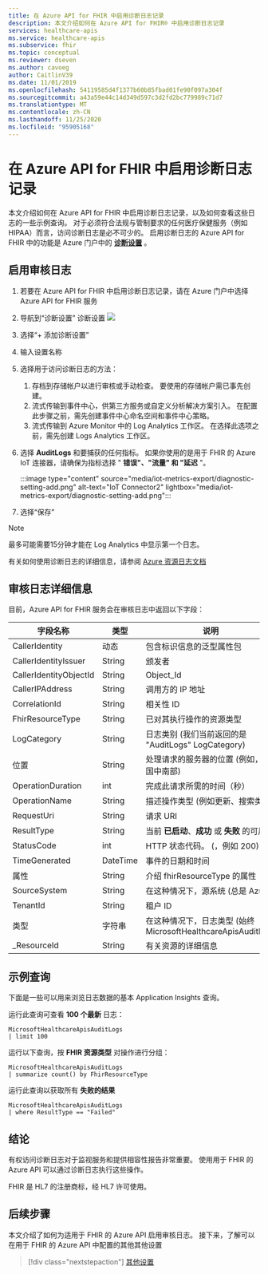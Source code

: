 ```yaml
---
title: 在 Azure API for FHIR 中启用诊断日志记录
description: 本文介绍如何在 Azure API for FHIR® 中启用诊断日志记录
services: healthcare-apis
ms.service: healthcare-apis
ms.subservice: fhir
ms.topic: conceptual
ms.reviewer: dseven
ms.author: cavoeg
author: CaitlinV39
ms.date: 11/01/2019
ms.openlocfilehash: 54119585d4f1377b60b85fbad01fe90f097a304f
ms.sourcegitcommit: a43a59e44c14d349d597c3d2fd2bc779989c71d7
ms.translationtype: MT
ms.contentlocale: zh-CN
ms.lasthandoff: 11/25/2020
ms.locfileid: "95905168"
---
```

# <a name="enable-diagnostic-logging-in-azure-api-for-fhir"></a>在 Azure API for FHIR 中启用诊断日志记录

本文介绍如何在 Azure API for FHIR 中启用诊断日志记录，以及如何查看这些日志的一些示例查询。 对于必须符合法规与管制要求的任何医疗保健服务（例如 HIPAA）而言，访问诊断日志是必不可少的。 启用诊断日志的 Azure API for FHIR 中的功能是 Azure 门户中的 [**诊断设置**](../azure-monitor/platform/diagnostic-settings.md) 。 

## <a name="enable-audit-logs"></a>启用审核日志
1. 若要在 Azure API for FHIR 中启用诊断日志记录，请在 Azure 门户中选择 Azure API for FHIR 服务 
2. 导航到“诊断设置”  诊断设置 
![](media/diagnostic-logging/diagnostic-settings-screen.png) 

3. 选择“+ 添加诊断设置” 

4. 输入设置名称

5. 选择用于访问诊断日志的方法：

    1. 存档到存储帐户以进行审核或手动检查。  要使用的存储帐户需已事先创建。
    2. 流式传输到事件中心，供第三方服务或自定义分析解决方案引入。  在配置此步骤之前，需先创建事件中心命名空间和事件中心策略。
    3. 流式传输到 Azure Monitor 中的 Log Analytics 工作区。  在选择此选项之前，需先创建 Logs Analytics 工作区。

6. 选择 **AuditLogs** 和要捕获的任何指标。 如果你使用的是用于 FHIR 的 Azure IoT 连接器，请确保为指标选择 " **错误"、"流量" 和 "延迟** "。 

   :::image type="content" source="media/iot-metrics-export/diagnostic-setting-add.png" alt-text="IoT Connector2" lightbox="media/iot-metrics-export/diagnostic-setting-add.png":::

7. 选择“保存”


> [!Note] 
> 最多可能需要15分钟才能在 Log Analytics 中显示第一个日志。  
 
有关如何使用诊断日志的详细信息，请参阅 [Azure 资源日志文档](../azure-monitor/platform/platform-logs-overview.md)

## <a name="audit-log-details"></a>审核日志详细信息
目前，Azure API for FHIR 服务会在审核日志中返回以下字段： 

|字段名称  |类型  |说明  |
|---------|---------|---------|
|CallerIdentity|动态|包含标识信息的泛型属性包
|CallerIdentityIssuer|String|颁发者 
|CallerIdentityObjectId|String|Object_Id 
|CallerIPAddress|String|调用方的 IP 地址 
|CorrelationId|String| 相关性 ID
|FhirResourceType|String|已对其执行操作的资源类型
|LogCategory|String|日志类别 (我们当前返回的是 "AuditLogs" LogCategory) 
|位置|String|处理请求的服务器的位置 (例如，美国中南部) 
|OperationDuration|int|完成此请求所需的时间（秒）
|OperationName|String| 描述操作类型 (例如更新、搜索类型) 
|RequestUri|String|请求 URI 
|ResultType|String|当前 **已启动**、**成功** 或 **失败** 的可用值
|StatusCode|int|HTTP 状态代码。  (，例如 200)  
|TimeGenerated|DateTime|事件的日期和时间|
|属性|String| 介绍 fhirResourceType 的属性
|SourceSystem|String| 在这种情况下，源系统 (总是 Azure) 
|TenantId|String|租户 ID
|类型|字符串|在这种情况下，日志类型 (始终 MicrosoftHealthcareApisAuditLog) 
|_ResourceId|String|有关资源的详细信息

## <a name="sample-queries"></a>示例查询

下面是一些可以用来浏览日志数据的基本 Application Insights 查询。

运行此查询可查看 **100 个最新** 日志：

```Application Insights
MicrosoftHealthcareApisAuditLogs
| limit 100
```

运行以下查询，按 **FHIR 资源类型** 对操作进行分组：

```Application Insights
MicrosoftHealthcareApisAuditLogs 
| summarize count() by FhirResourceType
```

运行此查询以获取所有 **失败的结果**

```Application Insights
MicrosoftHealthcareApisAuditLogs 
| where ResultType == "Failed" 
```

## <a name="conclusion"></a>结论 
有权访问诊断日志对于监视服务和提供相容性报告非常重要。 使用用于 FHIR 的 Azure API 可以通过诊断日志执行这些操作。 
 
FHIR 是 HL7 的注册商标，经 HL7 许可使用。

## <a name="next-steps"></a>后续步骤
本文介绍了如何为适用于 FHIR 的 Azure API 启用审核日志。 接下来，了解可以在用于 FHIR 的 Azure API 中配置的其他其他设置
 
>[!div class="nextstepaction"]
>[其他设置](azure-api-for-fhir-additional-settings.md)
